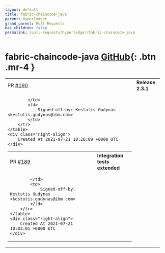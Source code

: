 ```yaml
---
layout: default
title: fabric-chaincode-java
parent: Hyperledger
grand_parent: Pull Requests
has_children: false
permalink: /pull-requests/hyperledger/fabric-chaincode-java
---
```


# fabric-chaincode-java <span class="fs-3 right-align">[GitHub](https://github.com/hyperledger/fabric-chaincode-java){: .btn .mr-4 }</span>


<div>
    <table>
        <tr>
            <td>
                PR <a href="https://github.com/hyperledger/fabric-chaincode-java/pull/190" class=".btn">#190</a>
            </td>
            <td>
                <b>
                    Release 2.3.1
                </b>
            </td>
        </tr>
        <tr>
            <td>
                
            </td>
            <td>
                Signed-off-by: Kestutis Gudynas <kestutis.gudynas@ibm.com>
            </td>
        </tr>
    </table>
    <div class="right-align">
        Created At 2021-07-21 10:26:09 +0000 UTC
    </div>
</div>

<div>
    <table>
        <tr>
            <td>
                PR <a href="https://github.com/hyperledger/fabric-chaincode-java/pull/189" class=".btn">#189</a>
            </td>
            <td>
                <b>
                    Integration tests extended
                </b>
            </td>
        </tr>
        <tr>
            <td>
                
            </td>
            <td>
                Signed-off-by: Kestutis Gudynas <kestutis.gudynas@ibm.com>
            </td>
        </tr>
    </table>
    <div class="right-align">
        Created At 2021-07-21 10:03:01 +0000 UTC
    </div>
</div>

